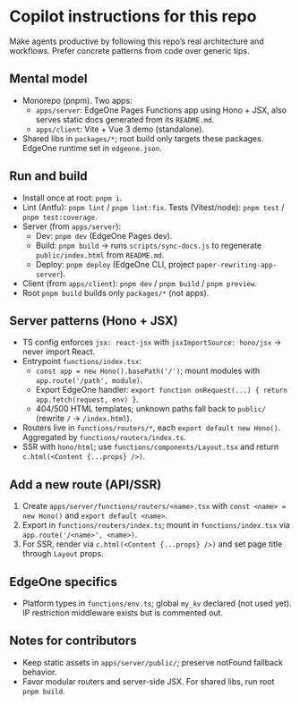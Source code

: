 # Copilot instructions for this repo

Make agents productive by following this repo’s real architecture and workflows. Prefer concrete patterns from code over generic tips.

## Mental model
- Monorepo (pnpm). Two apps:
  - `apps/server`: EdgeOne Pages Functions app using Hono + JSX, also serves static docs generated from its `README.md`.
  - `apps/client`: Vite + Vue 3 demo (standalone).
- Shared libs in `packages/*`; root build only targets these packages. EdgeOne runtime set in `edgeone.json`.

## Run and build
- Install once at root: `pnpm i`.
- Lint (Antfu): `pnpm lint` / `pnpm lint:fix`. Tests (Vitest/node): `pnpm test` / `pnpm test:coverage`.
- Server (from `apps/server`):
  - Dev: `pnpm dev` (EdgeOne Pages dev).
  - Build: `pnpm build` → runs `scripts/sync-docs.js` to regenerate `public/index.html` from `README.md`.
  - Deploy: `pnpm deploy` (EdgeOne CLI, project `paper-rewriting-app-server`).
- Client (from `apps/client`): `pnpm dev` / `pnpm build` / `pnpm preview`.
- Root `pnpm build` builds only `packages/*` (not apps).

## Server patterns (Hono + JSX)
- TS config enforces `jsx: react-jsx` with `jsxImportSource: hono/jsx` → never import React.
- Entrypoint `functions/index.tsx`:
  - `const app = new Hono().basePath('/')`; mount modules with `app.route('/path', module)`.
  - Export EdgeOne handler: `export function onRequest(...) { return app.fetch(request, env) }`.
  - 404/500 HTML templates; unknown paths fall back to `public/` (rewrite `/` → `/index.html`).
- Routers live in `functions/routers/*`, each `export default new Hono()`. Aggregated by `functions/routers/index.ts`.
- SSR with `hono/html`; use `functions/components/Layout.tsx` and return `c.html(<Content {...props} />)`.

## Add a new route (API/SSR)
1) Create `apps/server/functions/routers/<name>.tsx` with `const <name> = new Hono()` and `export default <name>`.
2) Export in `functions/routers/index.ts`; mount in `functions/index.tsx` via `app.route('/<name>', <name>)`.
3) For SSR, render via `c.html(<Content {...props} />)` and set page title through `Layout` props.

## EdgeOne specifics
- Platform types in `functions/env.ts`; global `my_kv` declared (not used yet). IP restriction middleware exists but is commented out.

## Notes for contributors
- Keep static assets in `apps/server/public/`; preserve notFound fallback behavior.
- Favor modular routers and server-side JSX. For shared libs, run root `pnpm build`.
